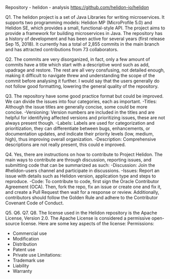 Repository - helidon - analysis
https://github.com/helidon-io/helidon

Q1. The helidon project is a set of Java Libraries for writing microservices. It supports two programming models: Helidon MP (MicroProfile 5.0) and Helidon SE, which provides a small, functional-style API. The project aims to provide a framework for building microservices in Java. The repository has a history of development and has been active for several years (first release Sep 15, 2018). It currently has a total of 2,855 commits in the main branch and has attracted contributions from 73 collaborators.

Q2. The commits are very disorganized, in fact, only a few amount of commits have a title which start with a descriptive word such as add, upadrage and restore. The rest are all very consfusing, not detailed enough, making it difficult to navigate threw and understanding the scope of the commit before analysing it further. I would say that the users generally do not follow good formatting, lowering the general quality of the repository.

Q3. The repository have some good practice format but could be improved. We can divide the issues into four categories, each as important.
-Titles: Although the issue titles are generally concise, some could be more concise.
-Versioning: Version numbers are included in the titles and are helpful for identifying affected versions and prioritizing issues, these are not always present though.
-Labels: Labels are used for categorization and prioritization, they can differentiate between bugs, enhancements, or documentation updates, and indicate their priority levels (low, medium, high), thus improving overall organization.
-Description: Comprehensive descriptions are not really present, this could e improved.

Q4. Yes, there are instructions on how to contribute to Project Helidon. The main ways to contribute are through discussion, reporting issues, and submitting code that can be summarized as such:
-Discussion: Join the #helidon-users channel and participate in discussions.
-Issues: Report an issue with details such as Helidon version, application type and steps to reproduce.
-Code: To contribute to code, first sign the Oracle Contributor Agreement (OCA). Then, fork the repo, fix an issue or create one and fix it, and create a Pull Request then wait for a response or review.
Additionally, contributors should follow the Golden Rule and adhere to the Contributor Covenant Code of Conduct.

Q5.
Q6.
Q7.
Q8. The license used in the Helidon repository is the Apache License, Version 2.0. The Apache License is considered a permissive open-source license. Here are some key aspects of the license:
 Permissions: 
 - Commercial use
 - Modification
 - Distribution
 - Patent use
 - Private use
 Limitations:
 - Trademark use
 - Liability
 - Warranty
